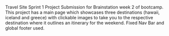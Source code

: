 Travel Site Sprint 1 Project Submission for Brainstation week 2 of bootcamp. This project has a main page which showcases three destinations (hawaii, iceland and greece) with clickable images to take you to the respective destination where it outlines an itinerary for the weekend. Fixed Nav Bar and global footer used.
